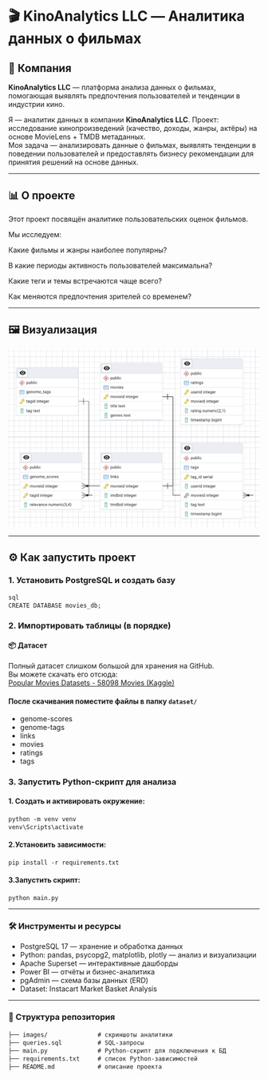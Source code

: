 # 🎬 KinoAnalytics LLC — Аналитика данных о фильмах  

## 📌 Компания  
**KinoAnalytics LLC** — платформа анализа данных о фильмах, помогающая выявлять предпочтения пользователей и тенденции в индустрии кино.  

Я — аналитик данных в компании **KinoAnalytics LLC**. 
Проект: исследование кинопроизведений (качество, доходы, жанры, актёры) на основе MovieLens + TMDB метаданных.  
Моя задача — анализировать данные о фильмах, выявлять тенденции в поведении пользователей и предоставлять бизнесу рекомендации для принятия решений на основе данных.

---

## 📊 О проекте  
Этот проект посвящён аналитике пользовательских оценок фильмов.

Мы исследуем:

Какие фильмы и жанры наиболее популярны?

В какие периоды активность пользователей максимальна?

Какие теги и темы встречаются чаще всего?

Как меняются предпочтения зрителей со временем?

---

## 🖼️ Визуализация  
![ER Diagram](images/ERD.png)

---

## ⚙️ Как запустить проект  

### 1. Установить PostgreSQL и создать базу  
    sql
    CREATE DATABASE movies_db;
### 2. Импортировать таблицы (в порядке)
   #### 📦 Датасет
Полный датасет слишком большой для хранения на GitHub.  
Вы можете скачать его отсюда:  
[Popular Movies Datasets - 58098 Movies (Kaggle)](https://www.kaggle.com/datasets/whenamancodes/popular-movies-datasets-58000-movies)
   
   #### После скачивания поместите файлы в папку `dataset/`   
   - genome-scores
   - genome-tags
   - links
   - movies
   - ratings
   - tags

### 3. Запустить Python-скрипт для анализа
 #### 1. Создать и активировать окружение:
    python -m venv venv
    venv\Scripts\activate 
 #### 2.Установить зависимости:
    pip install -r requirements.txt

 #### 3.Запустить скрипт:
    python main.py
    
---

### 🛠 Инструменты и ресурсы
 - PostgreSQL 17 — хранение и обработка данных
 - Python: pandas, psycopg2, matplotlib, plotly — анализ и визуализации
 - Apache Superset — интерактивные дашборды
 - Power BI — отчёты и бизнес-аналитика
 - pgAdmin — схема базы данных (ERD)
 - Dataset: Instacart Market Basket Analysis

---

### 📂 Структура репозитория
```
├── images/              # скриншоты аналитики
├── queries.sql          # SQL-запросы
├── main.py              # Python-скрипт для подключения к БД
├── requirements.txt     # список Python-зависимостей
├── README.md            # описание проекта
```